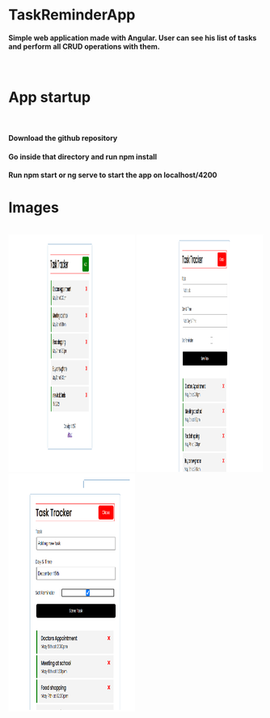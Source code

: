# TaskReminderApp

#### Simple web application made with Angular. User can see his list of tasks and perform all CRUD operations with them.
<br />

# App startup
<br />

#### Download the github repository
#### Go inside that directory and run npm install
#### Run npm start or ng serve to start the app on localhost/4200

# Images
<br />

<img src="Images/img1.png" width="250" height="470">  
<img src="Images/img2.png" width="250" height="470">      
<img src="Images/img3.png" width="250" height="470">  
